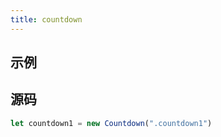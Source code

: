 ```yaml
---
title: countdown
---
```


## 示例
<ClientOnly><countdown-demo></countdown-demo></ClientOnly>

## 源码
```javascript
let countdown1 = new Countdown(".countdown1")
```